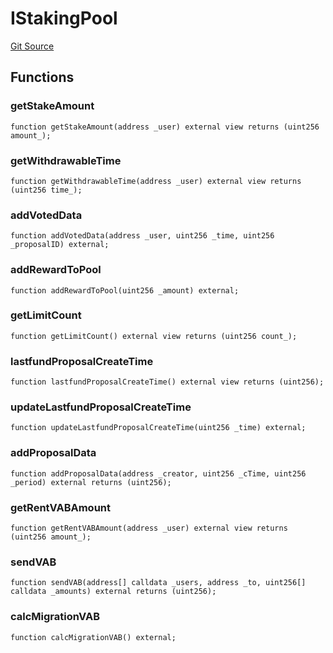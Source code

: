 # IStakingPool
[Git Source](https://github.com/Mill1995/VABDAO/blob/c1ade743ae4227c63e3d49544ad80f6b569b00da/contracts/interfaces/IStakingPool.sol)


## Functions
### getStakeAmount


```solidity
function getStakeAmount(address _user) external view returns (uint256 amount_);
```

### getWithdrawableTime


```solidity
function getWithdrawableTime(address _user) external view returns (uint256 time_);
```

### addVotedData


```solidity
function addVotedData(address _user, uint256 _time, uint256 _proposalID) external;
```

### addRewardToPool


```solidity
function addRewardToPool(uint256 _amount) external;
```

### getLimitCount


```solidity
function getLimitCount() external view returns (uint256 count_);
```

### lastfundProposalCreateTime


```solidity
function lastfundProposalCreateTime() external view returns (uint256);
```

### updateLastfundProposalCreateTime


```solidity
function updateLastfundProposalCreateTime(uint256 _time) external;
```

### addProposalData


```solidity
function addProposalData(address _creator, uint256 _cTime, uint256 _period) external returns (uint256);
```

### getRentVABAmount


```solidity
function getRentVABAmount(address _user) external view returns (uint256 amount_);
```

### sendVAB


```solidity
function sendVAB(address[] calldata _users, address _to, uint256[] calldata _amounts) external returns (uint256);
```

### calcMigrationVAB


```solidity
function calcMigrationVAB() external;
```

